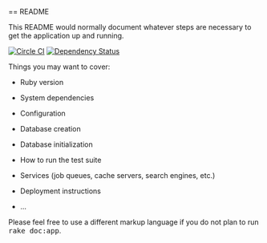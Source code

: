 == README

This README would normally document whatever steps are necessary to get the
application up and running.

[![Circle CI](https://circleci.com/gh/vividmuimui/rails_tutorial.svg?style=shield&circle-token=31dcf9698ca5a5a4d0b0cc0d67f9f5f118c4863c)](https://circleci.com/gh/vividmuimui/rails_tutorial)
[![Dependency Status](https://gemnasium.com/vividmuimui/rails_tutorial.svg)](https://gemnasium.com/vividmuimui/rails_tutorial)

Things you may want to cover:

* Ruby version

* System dependencies

* Configuration

* Database creation

* Database initialization

* How to run the test suite

* Services (job queues, cache servers, search engines, etc.)

* Deployment instructions

* ...


Please feel free to use a different markup language if you do not plan to run
<tt>rake doc:app</tt>.
